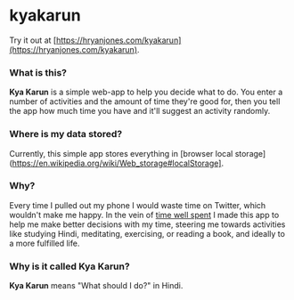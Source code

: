 # kyakarun

Try it out at [https://hryanjones.com/kyakarun](https://hryanjones.com/kyakarun).

### What is this?

**Kya Karun** is a simple web-app to help you decide what to do. You enter a number of activities and the amount of time they're good for, then you tell the app how much time you have and it'll suggest an activity randomly.

### Where is my data stored?
Currently, this simple app stores everything in [browser local storage](https://en.wikipedia.org/wiki/Web_storage#localStorage].

### Why?

Every time I pulled out my phone I would waste time on Twitter, which wouldn't make me happy. In the vein of <a href='http://www.timewellspent.io/'>time well spent</a> I made this app to help me make better decisions with my time, steering me towards activities like studying Hindi, meditating, exercising, or reading a book, and ideally to a more fulfilled life.

### Why is it called **Kya Karun**?

**Kya Karun** means "What should I do?" in Hindi.
